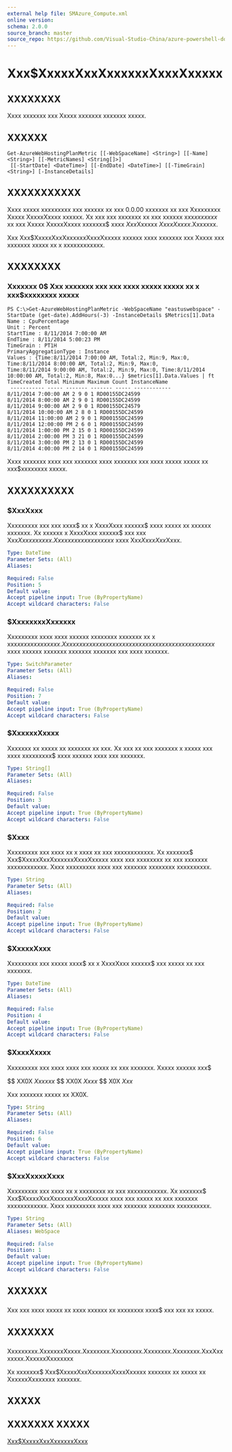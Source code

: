 ```yaml
---
external help file: SMAzure_Compute.xml
online version: 
schema: 2.0.0
source_branch: master
source_repo: https://github.com/Visual-Studio-China/azure-powershell-docs-int
---
```


# Xxx$XxxxxXxxXxxxxxxXxxxXxxxxx
## XXXXXXXX
Xxxx xxxxxxx xxx Xxxxx xxxxxxx xxxxxxx xxxxx.

## XXXXXX

```
Get-AzureWebHostingPlanMetric [[-WebSpaceName] <String>] [[-Name] <String>] [[-MetricNames] <String[]>]
 [[-StartDate] <DateTime>] [[-EndDate] <DateTime>] [[-TimeGrain] <String>] [-InstanceDetails]
```

## XXXXXXXXXXX
Xxxx xxxxx xxxxxxxxx xxx xxxxxx xx xxx 0.0.00 xxxxxxx xx xxx Xxxxxxxxx Xxxxx XxxxxXxxxx xxxxxx.
Xx xxx xxx xxxxxxx xx xxx xxxxxx xxx$xx xxxxx$ xx xxx Xxxxx XxxxxXxxxx xxxxxxx$ xxxx $Xxx$Xxxxxx $Xxxx Xxxxx$.Xxxxxxx.

Xxx Xxx$XxxxxXxxXxxxxxxXxxxXxxxxx xxxxxx xxxx xxxxxxx xxx Xxxxx xxx xxxxxxx xxxxx xx x xxxxxxxxxxxx.

## XXXXXXXX

### Xxxxxxx 0$ Xxx xxxxxxx xxx xxx xxxx xxxxx xxxxx xx x xxx$xxxxxxxx xxxxx
```
PS C:\>Get-AzureWebHostingPlanMetric -WebSpaceName "eastuswebspace" -StartDate (get-date).AddHours(-3) -InstanceDetails $Metrics[1].Data 
Name : CpuPercentage 
Unit : Percent 
StartTime : 8/11/2014 7:00:00 AM 
EndTime : 8/11/2014 5:00:23 PM 
TimeGrain : PT1H 
PrimaryAggregationType : Instance 
Values : {Time:8/11/2014 7:00:00 AM, Total:2, Min:9, Max:0, Time:8/11/2014 8:00:00 AM, Total:2, Min:9, Max:0, 
Time:8/11/2014 9:00:00 AM, Total:2, Min:9, Max:0, Time:8/11/2014 10:00:00 AM, Total:2, Min:8, Max:0...} $metrics[1].Data.Values | ft 
TimeCreated Total Minimum Maximum Count InstanceName
 ----------- ----- ------- ------- ----- ------------ 
8/11/2014 7:00:00 AM 2 9 0 1 RD00155DC24599 
8/11/2014 8:00:00 AM 2 9 0 1 RD00155DC24599 
8/11/2014 9:00:00 AM 2 9 0 1 RD00155DC24579 
8/11/2014 10:00:00 AM 2 8 0 1 RD00155DC24599 
8/11/2014 11:00:00 AM 2 9 0 1 RD00155DC24599 
8/11/2014 12:00:00 PM 2 6 0 1 RD00155DC24599 
8/11/2014 1:00:00 PM 2 15 0 1 RD00155DC24599 
8/11/2014 2:00:00 PM 3 21 0 1 RD00155DC24599 
8/11/2014 3:00:00 PM 2 13 0 1 RD00155DC24599 
8/11/2014 4:00:00 PM 2 14 0 1 RD00155DC24599
```

Xxxx xxxxxxx xxxx xxx xxxxxxx xxxx xxxxxxx xxx xxxx xxxxx xxxxx xx xxx$xxxxxxxx xxxxx.

## XXXXXXXXXX

### $XxxXxxx
Xxxxxxxxx xxx xxx xxxx$ xx x XxxxXxxx xxxxxx$ xxxx xxxxx xx xxxxxx xxxxxxx.
Xx xxxxxx x XxxxXxxx xxxxxx$ xxx xxx Xxx$Xxxx xxxxxx.
Xxx xxxx xxxxxxxxxxx$ xxxx Xxx$Xxxx Xxx$Xxxx.

```yaml
Type: DateTime
Parameter Sets: (All)
Aliases: 

Required: False
Position: 5
Default value: 
Accept pipeline input: True (ByPropertyName)
Accept wildcard characters: False
```

### $XxxxxxxxXxxxxxx
Xxxxxxxxx xxxx xxxx xxxxxx xxxxxxxx xxxxxxx xx x xxx$xxxxxxxx xxxxx.
Xx xxx xxxxxxx xxxxxxx xxxx xxxx xx xxx xx xxxx xxxxxxxx$ xxxx xxxxxx xxxxxxx xxxxxxx xxxxxxx xxx xxxx xxxxxxx.

```yaml
Type: SwitchParameter
Parameter Sets: (All)
Aliases: 

Required: False
Position: 7
Default value: 
Accept pipeline input: True (ByPropertyName)
Accept wildcard characters: False
```

### $XxxxxxXxxxx
Xxxxxxx xx xxxxx xx xxxxxxx xx xxx.
Xx xxx xx xxx xxxxxxx x xxxxx xxx xxxx xxxxxxxxx$ xxxx xxxxxx xxxx xxx xxxxxxx.

```yaml
Type: String[]
Parameter Sets: (All)
Aliases: 

Required: False
Position: 3
Default value: 
Accept pipeline input: True (ByPropertyName)
Accept wildcard characters: False
```

### $Xxxx
Xxxxxxxxx xxx xxxx xx x xxxx xx xxx xxxxxxxxxxxx.
Xx xxxxxxx$ Xxx$XxxxxXxxXxxxxxxXxxxXxxxxx xxxx xxx xxxxxxxx xx xxx xxxxxxx xxxxxxxxxxxx.
Xxxx xxxxxxxxx xxxx xxx xxxxxxx xxxxxxxx xxxxxxxxxx.

```yaml
Type: String
Parameter Sets: (All)
Aliases: 

Required: False
Position: 2
Default value: 
Accept pipeline input: True (ByPropertyName)
Accept wildcard characters: False
```

### $XxxxxXxxx
Xxxxxxxxx xxx xxxxx xxxx$ xx x XxxxXxxx xxxxxx$ xxx xxxxx xx xxx xxxxxxx.

```yaml
Type: DateTime
Parameter Sets: (All)
Aliases: 

Required: False
Position: 4
Default value: 
Accept pipeline input: True (ByPropertyName)
Accept wildcard characters: False
```

### $XxxxXxxxx
Xxxxxxxxx xxx xxxx xxxx xxx xxxxx xx xxx xxxxxxx.
Xxxxx xxxxxx xxx$ 

$$ XX0X $Xxxxxx$ $$ XX0X $Xxxx$ $$ X0X $Xxx$

Xxx xxxxxxx xxxxx xx XX0X.

```yaml
Type: String
Parameter Sets: (All)
Aliases: 

Required: False
Position: 6
Default value: 
Accept pipeline input: True (ByPropertyName)
Accept wildcard characters: False
```

### $XxxXxxxxXxxx
Xxxxxxxxx xxx xxxx xx x xxxxxxxx xx xxx xxxxxxxxxxxx.
Xx xxxxxxx$ Xxx$XxxxxXxxXxxxxxxXxxxXxxxxx xxxx xxx xxxxx xx xxx xxxxxxx xxxxxxxxxxxx.
Xxxx xxxxxxxxx xxxx xxx xxxxxxx xxxxxxxx xxxxxxxxxx.

```yaml
Type: String
Parameter Sets: (All)
Aliases: WebSpace

Required: False
Position: 1
Default value: 
Accept pipeline input: True (ByPropertyName)
Accept wildcard characters: False
```

## XXXXXX

### 
Xxx xxx xxxx xxxxx xx xxxx xxxxxx xx xxxxxxxx xxxx$ xxx xxx xx xxxxx.

## XXXXXXX

### 
Xxxxxxxxx.XxxxxxxXxxxx.Xxxxxxxx.Xxxxxxxxx.Xxxxxxxx.Xxxxxxxx.XxxXxxxxxxx.XxxxxxXxxxxxxx

Xx xxxxxxx$ Xxx$XxxxxXxxXxxxxxxXxxxXxxxxx xxxxxxx xx xxxxx xx XxxxxxXxxxxxxx xxxxxxx.

## XXXXX

## XXXXXXX XXXXX

[Xxx$XxxxxXxxXxxxxxxXxxx](8e660e09-5cdc-4324-b7da-608008b057ca)


